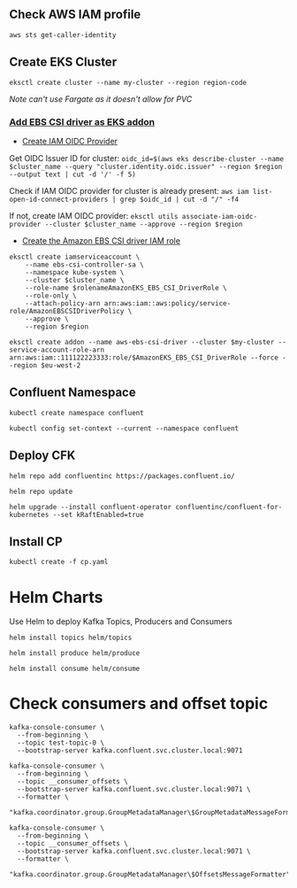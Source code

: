 ## Check AWS IAM profile
`aws sts get-caller-identity`

## Create EKS Cluster
`eksctl create cluster --name my-cluster --region region-code`

*Note can't use Fargate as it doesn't allow for PVC*

### [Add EBS CSI driver as EKS addon](https://docs.aws.amazon.com/eks/latest/userguide/managing-ebs-csi.html)

* [Create IAM OIDC Provider](https://docs.aws.amazon.com/eks/latest/userguide/enable-iam-roles-for-service-accounts.html)

Get OIDC Issuer ID for cluster:
`oidc_id=$(aws eks describe-cluster --name $cluster_name --query "cluster.identity.oidc.issuer" --region $region --output text | cut -d '/' -f 5)`

Check if IAM OIDC provider for cluster is already present:
`aws iam list-open-id-connect-providers | grep $oidc_id | cut -d "/" -f4`

If not, create IAM OIDC provider:
`eksctl utils associate-iam-oidc-provider --cluster $cluster_name --approve --region $region`


* [Create the Amazon EBS CSI driver IAM role](https://docs.aws.amazon.com/eks/latest/userguide/csi-iam-role.html)
```
eksctl create iamserviceaccount \
    --name ebs-csi-controller-sa \
    --namespace kube-system \
    --cluster $cluster_name \
    --role-name $rolenameAmazonEKS_EBS_CSI_DriverRole \
    --role-only \
    --attach-policy-arn arn:aws:iam::aws:policy/service-role/AmazonEBSCSIDriverPolicy \
    --approve \
    --region $region
```

`eksctl create addon --name aws-ebs-csi-driver --cluster $my-cluster --service-account-role-arn arn:aws:iam::111122223333:role/$AmazonEKS_EBS_CSI_DriverRole --force --region $eu-west-2`

## Confluent Namespace

`kubectl create namespace confluent`

`kubectl config set-context --current --namespace confluent`

## Deploy CFK

`helm repo add confluentinc https://packages.confluent.io/`

`helm repo update`

`helm upgrade --install confluent-operator confluentinc/confluent-for-kubernetes --set kRaftEnabled=true`

## Install CP

`kubectl create -f cp.yaml`

# Helm Charts

Use Helm to deploy Kafka Topics, Producers and Consumers

`helm install topics helm/topics`

`helm install produce helm/produce`

`helm install consume helm/consume`

# Check consumers and offset topic

```
kafka-console-consumer \
  --from-beginning \
  --topic test-topic-0 \
  --bootstrap-server kafka.confluent.svc.cluster.local:9071 
```

```
kafka-console-consumer \
  --from-beginning \
  --topic __consumer_offsets \
  --bootstrap-server kafka.confluent.svc.cluster.local:9071 \
  --formatter \
  "kafka.coordinator.group.GroupMetadataManager\$GroupMetadataMessageFormatter"
```

```
kafka-console-consumer \
  --from-beginning \
  --topic __consumer_offsets \
  --bootstrap-server kafka.confluent.svc.cluster.local:9071 \
  --formatter \
  "kafka.coordinator.group.GroupMetadataManager\$OffsetsMessageFormatter"
```
